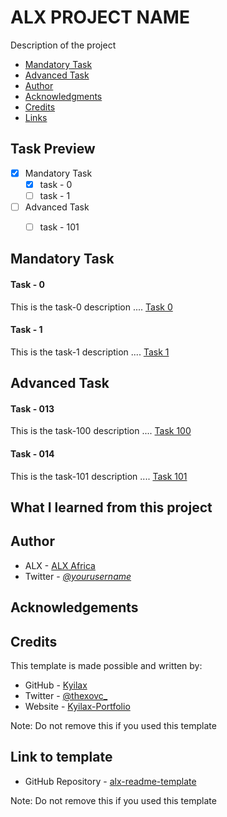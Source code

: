 # ALX PROJECT NAME
Description of the project
- [Mandatory Task](#mandatory-task)
- [Advanced Task](#advanced-task)
- [Author](#author)
- [Acknowledgments](#acknowledgements)
- [Credits](#credits)
- [Links](#link-to-template)

## Task Preview
- [X] Mandatory Task
    - [X] task - 0
    - [ ] task - 1

- [ ] Advanced Task
    - [ ] task - 101
   

## Mandatory Task
#### Task - 0
This is the task-0 description ....
[Task 0](./file-name)

#### Task - 1
This is the task-1 description ....
[Task 1](./file-name)

## Advanced Task
#### Task - 013
This is the task-100 description ....
[Task 100](./file-name)

#### Task - 014
This is the task-101 description ....
[Task 101](./file-name)

## What I learned from this project

## Author
- ALX - [ALX Africa](https://www.alxafrica.com)
- Twitter - [_@yourusername_](https://twitter.com/yourusername)

## Acknowledgements

## Credits

This template is made possible and written by:
- GitHub - [Kyilax](https://github.com/Kyilax)
- Twitter - [@thexovc_](https://www.twitter.com/thexovc)
- Website - [Kyilax-Portfolio](https://kyilax-portfolio.vercel.app/)

Note: Do not remove this if you used this template

## Link to template

- GitHub Repository - [alx-readme-template](https://github.com/Evil-Ghost/alx-readme-template)

Note: Do not remove this if you used this template

